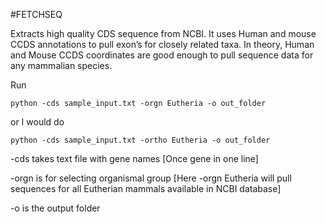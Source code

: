 #FETCHSEQ

Extracts high quality CDS sequence from NCBI. It uses Human and mouse CCDS annotations to pull exon’s for closely related taxa. In theory, Human and Mouse CCDS coordinates are good enough to pull sequence data for any mammalian species.

Run
```
python -cds sample_input.txt -orgn Eutheria -o out_folder
```
or I would do
```
python -cds sample_input.txt -ortho Eutheria -o out_folder
```
-cds takes text file with gene names [Once gene in one line]

-orgn is for selecting organismal group [Here -orgn Eutheria will pull sequences for all Eutherian mammals available in NCBI database]

-o is the output folder
